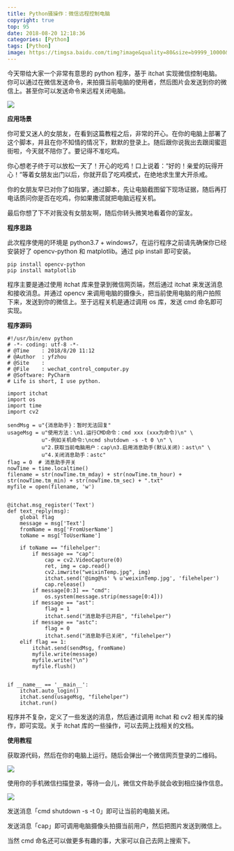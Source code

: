 ```yaml
---
title: Python骚操作：微信远程控制电脑
copyright: true
top: 95
date: 2018-08-20 12:18:36
categories: [Python]
tags: [Python]
image: https://timgsa.baidu.com/timg?image&quality=80&size=b9999_10000&sec=1535737402924&di=62a7cf778582349d52fa8a581d50fe96&imgtype=0&src=http%3A%2F%2Fpic1.win4000.com%2Fwallpaper%2F2%2F5950693652acd.jpg
---
```



今天带给大家一个非常有意思的 python 程序，基于 itchat 实现微信控制电脑。你可以通过在微信发送命令，来拍摄当前电脑的使用者，然后图片会发送到你的微信上。甚至你可以发送命令来远程关闭电脑。

  
<!--more-->

![](https://yfzhou.oss-cn-beijing.aliyuncs.com/blog/img/374660489816441329_%E7%9C%8B%E5%9B%BE%E7%8E%8B.jpg?x-oss-process=style/w200)

**应用场景**

  

你可爱又迷人的女朋友，在看到这篇教程之后，非常的开心。在你的电脑上部署了这个脚本，并且在你不知情的情况下，默默的登录上。随后跟你说我出去跟闺蜜逛街啦，今天就不陪你了。要记得不准吃鸡。

  

你心想老子终于可以放松一天了！开心的吃鸡！口上说着：“好的！亲爱的玩得开心！”等着女朋友出门以后，你就开启了吃鸡模式，在绝地求生里大开杀戒。

  

你的女朋友早已对你了如指掌，通过脚本，先让电脑截图留下现场证据，随后再打电话质问你是否在吃鸡，你如果撒谎就把电脑远程关机。

  

最后你想了下不对我没有女朋友啊，随后你转头微笑地看着你的室友。

  

**程序思路**

此次程序使用的环境是 python3.7 + windows7，在运行程序之前请先确保你已经安装好了 opencv-python 和 matplotlib。通过 pip install 即可安装。

```
pip install opencv-python
pip install matplotlib
```

程序主要是通过使用 itchat 库来登录到微信网页端，然后通过 itchat 来发送消息和接收消息。并通过 opencv 来调用电脑的摄像头，把当前使用电脑的用户拍照下来，发送到你的微信上。至于远程关机是通过调用 os 库，发送 cmd 命名即可实现。

  

**程序源码**

  
```
#!/usr/bin/env python
# -*- coding: utf-8 -*-
# @Time    : 2018/8/20 11:12
# @Author  : yfzhou
# @Site    : 
# @File    : wechat_control_computer.py
# @Software: PyCharm
# Life is short, I use python.

import itchat
import os
import time
import cv2

sendMsg = u"{消息助手}：暂时无法回复"
usageMsg = u"使用方法：\n1.运行CMD命令：cmd xxx (xxx为命令)\n" \
           u"-例如关机命令:\ncmd shutdown -s -t 0 \n" \
           u"2.获取当前电脑用户：cap\n3.启用消息助手(默认关闭)：ast\n" \
           u"4.关闭消息助手：astc"
flag = 0  # 消息助手开关
nowTime = time.localtime()
filename = str(nowTime.tm_mday) + str(nowTime.tm_hour) + str(nowTime.tm_min) + str(nowTime.tm_sec) + ".txt"
myfile = open(filename, 'w')


@itchat.msg_register('Text')
def text_reply(msg):
    global flag
    message = msg['Text']
    fromName = msg['FromUserName']
    toName = msg['ToUserName']

    if toName == "filehelper":
        if message == "cap":
            cap = cv2.VideoCapture(0)
            ret, img = cap.read()
            cv2.imwrite("weixinTemp.jpg", img)
            itchat.send('@img@%s' % u'weixinTemp.jpg', 'filehelper')
            cap.release()
        if message[0:3] == "cmd":
            os.system(message.strip(message[0:4]))
        if message == "ast":
            flag = 1
            itchat.send("消息助手已开启", "filehelper")
        if message == "astc":
            flag = 0
            itchat.send("消息助手已关闭", "filehelper")
    elif flag == 1:
        itchat.send(sendMsg, fromName)
        myfile.write(message)
        myfile.write("\n")
        myfile.flush()


if __name__ == '__main__':
    itchat.auto_login()
    itchat.send(usageMsg, "filehelper")
    itchat.run()

```
  
程序并不复杂，定义了一些发送的消息，然后通过调用 itchat 和 cv2 相关库的操作，即可实现。关于 itchat 库的一些操作，可以去网上找相关的文档。

  

****使用教程****

获取源代码，然后在你的电脑上运行。随后会弹出一个微信网页登录的二维码。

  
![](https://yfzhou.oss-cn-beijing.aliyuncs.com/blog/img/TIM%E6%88%AA%E5%9B%BE20180820122055.png?x-oss-process=style/w200)

  

使用你的手机微信扫描登录，等待一会儿，微信文件助手就会收到相应操作信息。

  

![](https://yfzhou.oss-cn-beijing.aliyuncs.com/blog/img/374660489816441329_%E7%9C%8B%E5%9B%BE%E7%8E%8B.jpg?x-oss-process=style/w200)

  

发送消息「cmd shutdown -s -t 0」即可让当前的电脑关闭。

  

发送消息「cap」即可调用电脑摄像头拍摄当前用户，然后把图片发送到微信上。

  

当然 cmd 命名还可以做更多有趣的事，大家可以自己去网上搜索下。
